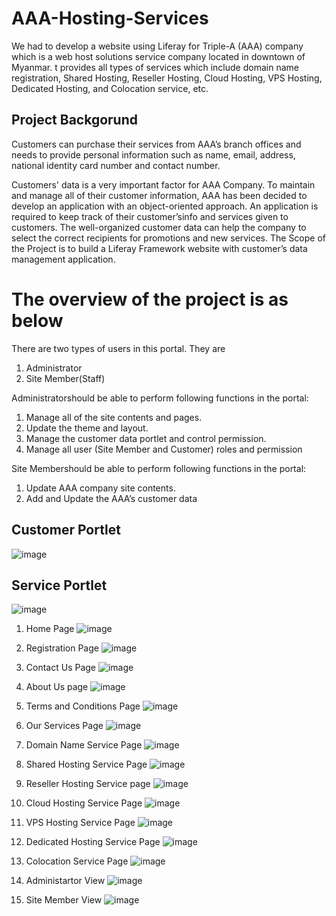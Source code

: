 # AAA-Hosting-Services
We had to develop a website using Liferay for Triple-A (AAA) company which is a web host solutions service company located in downtown of Myanmar. t provides all types of services which include domain name registration, Shared Hosting, Reseller Hosting, Cloud Hosting, VPS Hosting, Dedicated Hosting, and Colocation service, etc.

## Project Backgorund
Customers can purchase their services from AAA’s branch offices and needs to provide personal
information such as name, email, address, national identity card number and contact number.

Customers' data is a very important factor for AAA Company. To maintain and manage all of their
customer information, AAA has been decided to develop an application with an object-oriented
approach.
An application is required to keep track of their customer’sinfo and services given to customers. The
well-organized customer data can help the company to select the correct recipients for promotions
and new services.
The Scope of the Project is to build a Liferay Framework website with customer’s data management
application. 


# The overview of the project is as below
There are two types of users in this portal. They are
1. Administrator
2. Site Member(Staff)

Administratorshould be able to perform following functions in the portal:
1. Manage all of the site contents and pages.
2. Update the theme and layout.
3. Manage the customer data portlet and control permission.
4. Manage all user (Site Member and Customer) roles and permission

Site Membershould be able to perform following functions in the portal:
1. Update AAA company site contents.
2. Add and Update the AAA’s customer data


## Customer Portlet
![image](https://user-images.githubusercontent.com/91181779/134581490-3ab5201b-4f4c-43cb-bdc1-bba5c2cc84ee.png)

## Service Portlet
![image](https://user-images.githubusercontent.com/91181779/134581554-2562e839-b770-4421-9c9e-16511e88e6d6.png)


1. Home Page
![image](https://user-images.githubusercontent.com/91181779/134581993-794442b5-0918-437c-9b95-e38daf5ea3fc.png)

2. Registration Page
![image](https://user-images.githubusercontent.com/91181779/134582094-e5d11083-ae48-4b16-b2c0-8792fbd9e23e.png)

3. Contact Us Page
![image](https://user-images.githubusercontent.com/91181779/134582275-39f7c50d-5b85-4e64-a582-e3c0e08f4338.png)

4. About Us page
![image](https://user-images.githubusercontent.com/91181779/134582285-5867edd3-e5fa-4e36-9076-e9481d92f542.png)

5. Terms and Conditions Page
![image](https://user-images.githubusercontent.com/91181779/134582327-4fa80a4c-e13e-45ae-84db-132b35c55ed9.png)

6. Our Services Page
![image](https://user-images.githubusercontent.com/91181779/134582350-907e52c6-54b9-4db8-b982-2c0210927a5e.png)

7. Domain Name Service Page
![image](https://user-images.githubusercontent.com/91181779/134582437-b6e2cb56-6a90-49fe-bc80-b21378703b7d.png)

8. Shared Hosting Service Page
![image](https://user-images.githubusercontent.com/91181779/134582477-164bf238-072e-4fc1-aef3-39bb78ac04b4.png)

9. Reseller Hosting Service page
![image](https://user-images.githubusercontent.com/91181779/134582511-c0229bf4-7baa-4b24-9641-dc4ccbfbefb9.png)

10. Cloud Hosting Service Page
![image](https://user-images.githubusercontent.com/91181779/134582559-57166ab1-c297-497f-8899-0fee4561673e.png)

11. VPS Hosting Service Page
![image](https://user-images.githubusercontent.com/91181779/134582579-89fc5c22-57f5-4728-a1ba-8d38f57518c7.png)

12. Dedicated Hosting Service Page
![image](https://user-images.githubusercontent.com/91181779/134582595-a1d18cf8-1064-43b8-aa4c-bec5fb93b8e7.png)

13. Colocation Service Page
![image](https://user-images.githubusercontent.com/91181779/134582613-c73431a4-70e4-450e-aeb0-bfd25cd022cd.png)

14. Administartor View
![image](https://user-images.githubusercontent.com/91181779/134582665-340394dd-9808-4ee1-ba71-48ebd3c88ef2.png)

15. Site Member View
![image](https://user-images.githubusercontent.com/91181779/134582706-4c3596af-a99f-4ad2-ba04-38ec30bf125a.png)


